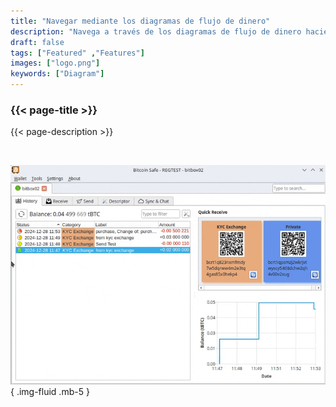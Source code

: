 ```yaml
---
title: "Navegar mediante los diagramas de flujo de dinero"
description: "Navega a través de los diagramas de flujo de dinero haciendo clic sencillo en los entradas o salidas de una transacción o PSBT"
draft: false
tags: ["Featured" ,"Features"]
images: ["logo.png"]
keywords: ["Diagram"]
---
```


### {{< page-title >}} 
{{< page-description >}} 

<br>


![Setup Multisignature Wallet](https://raw.githubusercontent.com/andreasgriffin/bitcoin-safe/refs/heads/main/docs/explorer.gif)
{ .img-fluid .mb-5 }

